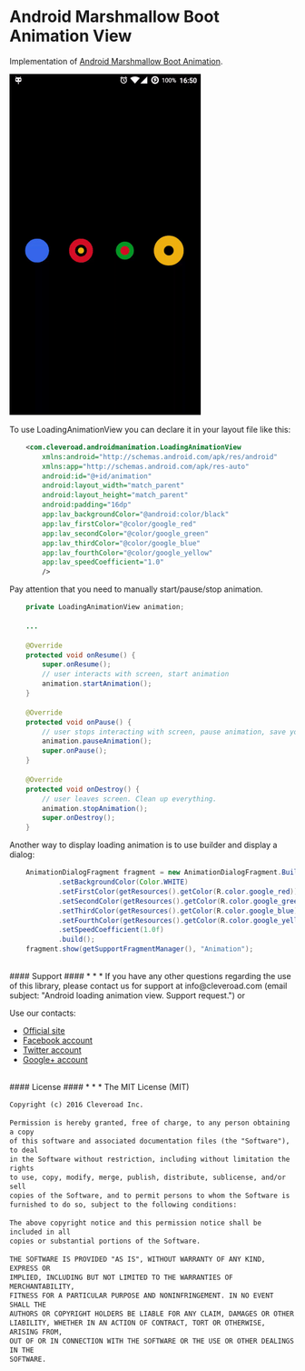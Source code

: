 # Android Marshmallow Boot Animation View #

Implementation of [Android Marshmallow Boot Animation](https://dribbble.com/shots/2487137-Daily-UI-076-Loading-Android-Marshmallow-Boot).

![Demo image](/images/animation_demo.gif)

To use LoadingAnimationView you can declare it in your layout file like this:

```XML
    <com.cleveroad.androidmanimation.LoadingAnimationView
        xmlns:android="http://schemas.android.com/apk/res/android"
        xmlns:app="http://schemas.android.com/apk/res-auto"
        android:id="@+id/animation"
        android:layout_width="match_parent"
        android:layout_height="match_parent"
        android:padding="16dp"
        app:lav_backgroundColor="@android:color/black"
        app:lav_firstColor="@color/google_red"
        app:lav_secondColor="@color/google_green"
        app:lav_thirdColor="@color/google_blue"
        app:lav_fourthColor="@color/google_yellow"
        app:lav_speedCoefficient="1.0"
        />
```

Pay attention that you need to manually start/pause/stop animation.

```JAVA
    private LoadingAnimationView animation;
    
    ...
    
    @Override
    protected void onResume() {
        super.onResume();
        // user interacts with screen, start animation
        animation.startAnimation();
    }

    @Override
    protected void onPause() {
        // user stops interacting with screen, pause animation, save your battery!
        animation.pauseAnimation();
        super.onPause();
    }

    @Override
    protected void onDestroy() {
        // user leaves screen. Clean up everything. 
        animation.stopAnimation();
        super.onDestroy();
    }
```

Another way to display loading animation is to use builder and display a dialog:
 
```JAVA
    AnimationDialogFragment fragment = new AnimationDialogFragment.Builder()
            .setBackgroundColor(Color.WHITE)
            .setFirstColor(getResources().getColor(R.color.google_red))
            .setSecondColor(getResources().getColor(R.color.google_green))
            .setThirdColor(getResources().getColor(R.color.google_blue))
            .setFourthColor(getResources().getColor(R.color.google_yellow))
            .setSpeedCoefficient(1.0f)
            .build();
    fragment.show(getSupportFragmentManager(), "Animation");
```

<br />
#### Support ####
* * *
If you have any other questions regarding the use of this library, please contact us for support at info@cleveroad.com (email subject: "Android loading animation view. Support request.") 
or 

Use our contacts: 

* [Official site](https://www.cleveroad.com/?utm_source=github&utm_medium=link&utm_campaign=contacts)
* [Facebook account](https://www.facebook.com/cleveroadinc)
* [Twitter account](https://twitter.com/CleveroadInc)
* [Google+ account](https://plus.google.com/+CleveroadInc/)

<br />
#### License ####
* * *
    The MIT License (MIT)
    
    Copyright (c) 2016 Cleveroad Inc.
    
    Permission is hereby granted, free of charge, to any person obtaining a copy
    of this software and associated documentation files (the "Software"), to deal
    in the Software without restriction, including without limitation the rights
    to use, copy, modify, merge, publish, distribute, sublicense, and/or sell
    copies of the Software, and to permit persons to whom the Software is
    furnished to do so, subject to the following conditions:
    
    The above copyright notice and this permission notice shall be included in all
    copies or substantial portions of the Software.
    
    THE SOFTWARE IS PROVIDED "AS IS", WITHOUT WARRANTY OF ANY KIND, EXPRESS OR
    IMPLIED, INCLUDING BUT NOT LIMITED TO THE WARRANTIES OF MERCHANTABILITY,
    FITNESS FOR A PARTICULAR PURPOSE AND NONINFRINGEMENT. IN NO EVENT SHALL THE
    AUTHORS OR COPYRIGHT HOLDERS BE LIABLE FOR ANY CLAIM, DAMAGES OR OTHER
    LIABILITY, WHETHER IN AN ACTION OF CONTRACT, TORT OR OTHERWISE, ARISING FROM,
    OUT OF OR IN CONNECTION WITH THE SOFTWARE OR THE USE OR OTHER DEALINGS IN THE
    SOFTWARE.
